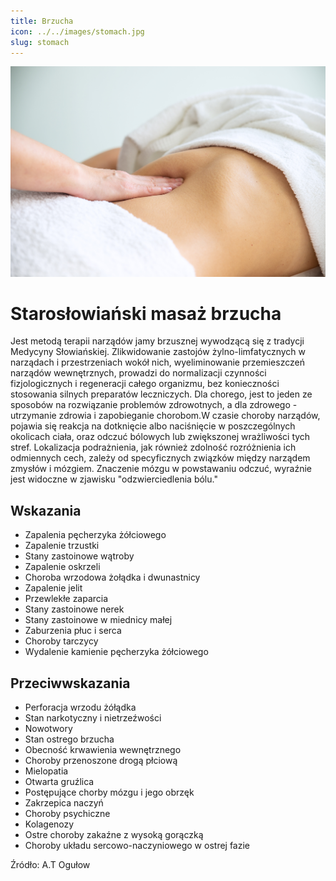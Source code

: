 ```yaml
---
title: Brzucha
icon: ../../images/stomach.jpg
slug: stomach
---
```


![Zdjęcie masażu](../../images/stomach.jpg)

# Starosłowiański masaż brzucha

Jest metodą terapii narządów jamy brzusznej wywodzącą się z tradycji Medycyny Słowiańskiej. Zlikwidowanie zastojów żylno-limfatycznych w narządach i przestrzeniach wokół nich, wyeliminowanie przemieszczeń narządów wewnętrznych, prowadzi do normalizacji czynności fizjologicznych i regeneracji całego organizmu, bez konieczności stosowania silnych preparatów leczniczych. Dla chorego, jest to jeden ze sposobów na rozwiązanie problemów zdrowotnych, a dla zdrowego - utrzymanie zdrowia i zapobieganie chorobom.W czasie choroby narządów, pojawia się reakcja na dotknięcie albo naciśnięcie w poszczególnych okolicach ciała, oraz odczuć bólowych lub zwiększonej wrażliwości tych stref. Lokalizacja podrażnienia, jak również zdolność rozróżnienia ich odmiennych cech, zależy od specyficznych związków między narządem zmysłów i mózgiem. Znaczenie mózgu w powstawaniu odczuć, wyraźnie jest widoczne w zjawisku "odzwierciedlenia bólu."

## Wskazania

- Zapalenia pęcherzyka żółciowego
- Zapalenie trzustki
- Stany zastoinowe wątroby
- Zapalenie oskrzeli
- Choroba wrzodowa żołądka i dwunastnicy
- Zapalenie jelit
- Przewlekłe zaparcia
- Stany zastoinowe nerek
- Stany zastoinowe w miednicy małej
- Zaburzenia płuc i serca
- Choroby tarczycy
- Wydalenie kamienie pęcherzyka żółciowego

## Przeciwwskazania

- Perforacja wrzodu żółądka
- Stan narkotyczny i nietrzeźwości
- Nowotwory
- Stan ostrego brzucha
- Obecność krwawienia wewnętrznego
- Choroby przenoszone drogą płciową
- Mielopatia
- Otwarta gruźlica
- Postępujące chorby mózgu i jego obrzęk
- Zakrzepica naczyń
- Choroby psychiczne
- Kolagenozy
- Ostre choroby zakaźne z wysoką gorączką
- Choroby układu sercowo-naczyniowego w ostrej fazie

Źródło: A.T Ogułow
